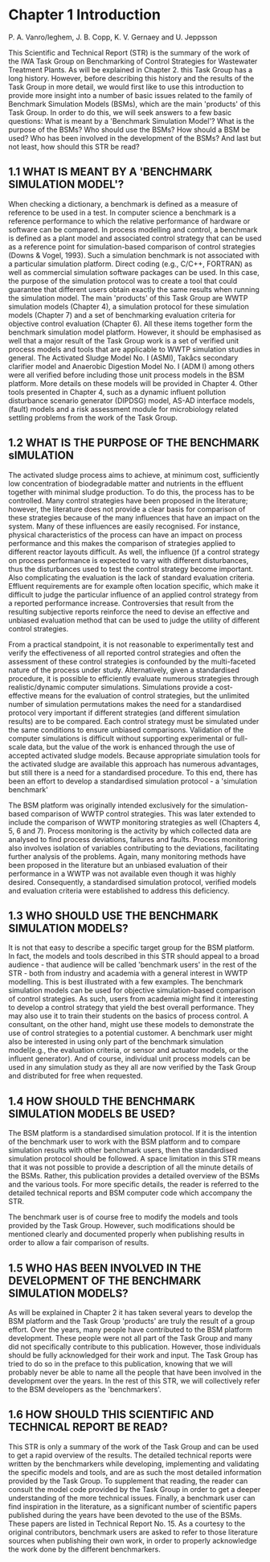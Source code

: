 # Chapter 1 Introduction

P. A. Vanro/leghem, J. B. Copp, K. V. Gernaey and U. Jeppsson

This Scientific and Technical Report (STR) is the summary of the work of the IWA Task Group on Benchmarking of Control Strategies for Wastewater Treatment Plants. As will be explained in Chapter 2. this Task Group has a long history. However, before describing this history and the results of the Task Group in more detail, we would first like to use this introduction to provide more insight into a number of basic issues related to the family of Benchmark Simulation Models (BSMs), which are the main 'products' of this Task Group. In order to do this, we will seek answers to a few basic questions: What is meant by a 'Benchmark Simulation Model'? What is the purpose of the BSMs? Who should use the BSMs? How should a BSM be used? Who has been involved in the development of the BSMs? And last but not least, how should this STR be read?

##   1.1 WHAT IS MEANT BY A 'BENCHMARK SIMULATION MODEL'?

When checking a dictionary, a benchmark is defined as a measure of reference to be used in a test. In computer science a benchmark is a reference performance to which the relative performance of hardware or software can be compared. In process modelling and control, a benchmark is defined as a plant model and associated control strategy that can be used as a reference point for simulation-based comparison of control strategies (Downs & Vogel, 1993). Such a simulation benchmark is not associated with a particular simulation platform. Direct coding (e.g., C/C++, FORTRAN) as well as commercial simulation software packages can be used. In this case, the purpose of the simulation protocol was to create a tool that could guarantee that different users obtain exactly the same results when running the simulation model. The main 'products' of this Task Group are WWTP simulation models (Chapter 4), a simulation protocol for these simulation models (Chapter 7) and a set of benchmarking evaluation criteria for objective control evaluation (Chapter 6). All these items together form the benchmark simulation model platform. However, it should be emphasised as well that a major result of the Task Group work is a set of verified unit process models and tools that are applicable to WWTP simulation studies in general. The Activated Sludge Model No. I (ASMI), Takåcs secondary clarifier model and Anaerobic Digestion Model No. I (ADM l) among others were all verified before including those unit process models in the BSM platform. More details on these models will be provided in Chapter 4. Other tools presented in Chapter 4, such as a dynamic influent pollution disturbance scenario generator (DIPDSG) model, AS-AD interface models, (fault) models and a risk assessment module for microbiology related settling problems from the work of the Task Group.

## 1.2 WHAT IS THE PURPOSE OF THE BENCHMARK slMULATlON

The activated sludge process aims to achieve, at minimum cost, sufficiently low concentration of biodegradable matter and nutrients in the effluent together with minimal sludge production. To do this, the process has to be controlled. Many control strategies have been proposed in the literature; however, the literature does not provide a clear basis for comparison of these strategies because of the many influences that have an impact on the system. Many of these influences are easily recognised. For instance, physical characteristics of the process can have an impact on process performance and this makes the comparison of strategies applied to different reactor layouts difficult. As well, the influence ()f a control strategy on process performance is expected to vary with different disturbances, thus the disturbances used to test the control strategy become important. Also complicating the evaluation is the lack of standard evaluation criteria. Effluent requirements are for example often location specific, which make it difficult to judge the particular influence of an applied control strategy from a reported performance increase. Controversies that result from the resulting subjective reports reinforce the need to devise an effective and unbiased evaluation method that can be used to judge the utility of different control strategies.

From a practical standpoint, it is not reasonable to experimentally test and verify the effectiveness of  all reported control strategies and often the assessment of these control strategies is confounded by the multi-faceted nature of the process under study. Alternatively, given a standardised procedure, it is possible to efficiently evaluate numerous strategies through realistic/dynamic computer simulations. Simulations provide a cost-effective means for the evaluation of control strategies, but the unlimited number of simulation permutations makes the need for a standardised protocol very important if different strategies (and different simulation results) are to be compared. Each control strategy must be simulated under the same conditions to ensure unbiased comparisons. Validation of the computer simulations is difficult without supporting experimental or full-scale data, but the value of the work is enhanced through the use of accepted activated sludge models. Because appropriate simulation tools for the activated sludge are available this approach has numerous advantages, but still there is a need for a standardised procedure. To this end, there has been an effort to develop a standardised simulation protocol - a 'simulation benchmark'

The BSM platform was originally intended exclusively for the simulation-based comparison of WWTP control strategies. This was later extended to include the comparison of WWTP monitoring strategies as well (Chapters 4, 5, 6 and 7). Process monitoring is the activity by which collected data are analysed to find process deviations, failures and faults. Process monitoring also involves isolation of variables contributing to the deviations, facilitating further analysis of the problems. Again, many monitoring methods have been  proposed in the literature but an unbiased evaluation of their performance in a WWTP was not available  even though it was highly desired. Consequently, a standardised simulation protocol, verified models and  evaluation criteria were established to address this deficiency.

## 1.3 WHO SHOULD USE THE BENCHMARK SIMULATION MODELS?
It is not that easy to describe a specific target group for the BSM platform. In fact, the models and tools described in this STR should appeal to a broad audience - that audience will be called 'benchmark users' in the rest of the STR - both from industry and academia with a general interest in WWTP modelling. This is best illustrated with a few examples. The benchmark simulation models can be used for objective simulation-based comparison of control strategies. As such, users from academia might find it interesting to develop a control strategy that yield the best overall performance. They may also use it to train their students on the basics of process control. A consultant, on the other hand, might use these models to demonstrate the use of control strategies to a potential customer. A benchmark user might also be interested in using only part of the benchmark simulation model(e.g., the evaluation criteria, or sensor and actuator models, or the influent generator). And of course, individual unit process models can be used in any simulation study as they all are now verified by the Task Group and distributed for free when requested.

## 1.4 HOW SHOULD THE BENCHMARK SIMULATION MODELS BE USED?
The BSM platform is a standardised simulation protocol. If it is the intention of the benchmark user to work with the BSM platform and to compare simulation results with other benchmark users, then the standardised simulation protocol should be followed. A space limitation in this STR means that it was not possible to provide a description of all the minute details of the BSMs. Rather, this publication provides a detailed overview of the BSMs and the various tools. For more specific details, the reader is referred to the detailed technical reports and BSM computer code which accompany the STR.

The benchmark user is of course free to modify the models and tools provided by the Task Group. However, such modifications should be mentioned clearly and documented properly when publishing results in order to allow a fair comparison of results.

## 1.5 WHO HAS BEEN INVOLVED IN THE DEVELOPMENT OF THE BENCHMARK SIMULATION MODELS?

As will be explained in Chapter 2 it has taken several years to develop the BSM platform and the Task Group 'products' are truly the result of a group effort. Over the years, many people have contributed to the BSM platform development. These people were not all part of the Task Group and many did not specifically contribute to this publication. However, those individuals should be fully acknowledged for their work and input. The Task Group has tried to do so in the preface to this publication, knowing that we will probably never be able to name all the people that have been involved in the development over the years. In the rest of this STR, we will collectively refer to the BSM developers as the 'benchmarkers'.

## 1.6 HOW SHOULD THIS SCIENTIFIC AND TECHNICAL REPORT BE READ?

This STR is only a summary of the work of the Task Group and can be used to get a rapid overview of the results. The detailed technical reports were written by the benchmarkers while developing, implementing and validating the specific models and tools, and are as such the most detailed information provided by the Task Group. To supplement that reading, the reader can consult the model code provided by the Task Group in order to get a deeper understanding of the more technical issues. Finally, a benchmark user can find inspiration in the literature, as a significant number of scientific papers published during the years have been devoted to the use of the BSMs. These papers are listed in Technical Report No. 15. As a courtesy to the original contributors, benchmark users are asked to refer to those literature sources when publishing their own work, in order to properly acknowledge the work done by the different benchmarkers.
